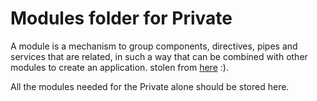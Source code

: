 # Modules folder for Private

A module is a mechanism to group components, directives, pipes and services that are related, in such a way that can be combined with other modules to create an application. stolen from [here](https://angular-2-training-book.rangle.io/modules/introduction) :).

All the modules needed for the Private alone should be stored here.
